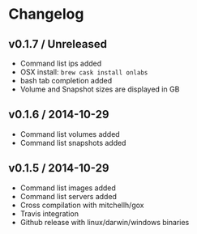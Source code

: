 # Changelog

## v0.1.7 / Unreleased

* Command list ips added
* OSX install: `brew cask install onlabs`
* bash tab completion added
* Volume and Snapshot sizes are displayed in GB

## v0.1.6 / 2014-10-29

* Command list volumes added
* Command list snapshots added

## v0.1.5 / 2014-10-29

* Command list images added
* Command list servers added
* Cross compilation with mitchellh/gox
* Travis integration
* Github release with linux/darwin/windows binaries

